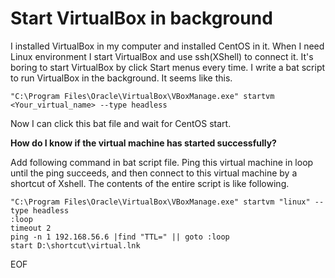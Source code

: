 # Start VirtualBox in background
I installed VirtualBox in my computer and installed CentOS in it. When I need Linux environment I start VirtualBox and
use ssh(XShell) to connect it. It's boring to start VirtualBox by click Start menus every time. I write a bat script to
run VirtualBox in the background. It seems like this.
```
"C:\Program Files\Oracle\VirtualBox\VBoxManage.exe" startvm <Your_virtual_name> --type headless
```

Now I can click this bat file and wait for CentOS start.

**How do I know if the virtual machine has started successfully?**

Add following command in bat script file. Ping this virtual machine in loop until the ping succeeds, and then connect to 
this virtual machine by a shortcut of Xshell. The contents of the entire script is like following.
```
"C:\Program Files\Oracle\VirtualBox\VBoxManage.exe" startvm "linux" --type headless
:loop
timeout 2
ping -n 1 192.168.56.6 |find "TTL=" || goto :loop
start D:\shortcut\virtual.lnk
```
EOF